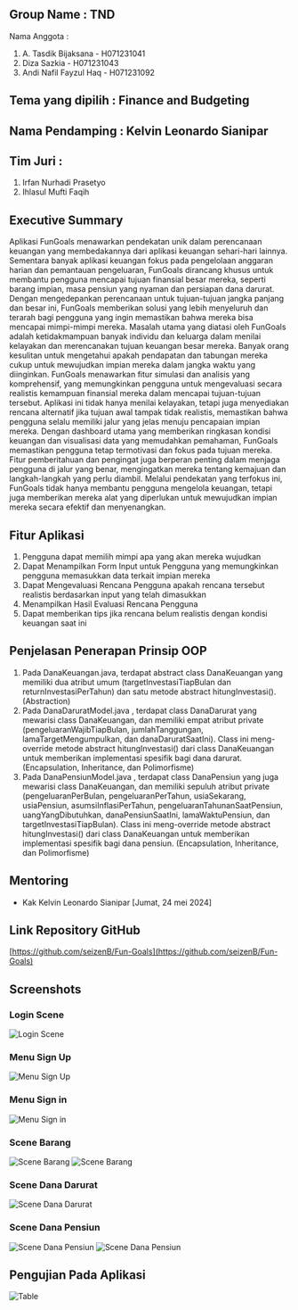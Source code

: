 ## Group Name : TND
Nama Anggota :

  1. A. Tasdik Bijaksana - H071231041
  2. Diza Sazkia - H071231043
  3. Andi Nafil Fayzul Haq - H071231092

## Tema yang dipilih : Finance and Budgeting
## Nama Pendamping : Kelvin Leonardo Sianipar
## Tim Juri :

  1. Irfan Nurhadi Prasetyo
  2. Ihlasul Mufti Faqih

## Executive Summary
Aplikasi FunGoals menawarkan pendekatan unik dalam perencanaan keuangan yang membedakannya dari aplikasi keuangan sehari-hari lainnya. Sementara banyak aplikasi keuangan fokus pada pengelolaan anggaran harian dan pemantauan pengeluaran, FunGoals dirancang khusus untuk membantu pengguna mencapai tujuan finansial besar mereka, seperti barang impian, masa pensiun yang nyaman dan persiapan dana darurat. Dengan mengedepankan perencanaan untuk tujuan-tujuan jangka panjang dan besar ini, FunGoals memberikan solusi yang lebih menyeluruh dan terarah bagi pengguna yang ingin memastikan bahwa mereka bisa mencapai mimpi-mimpi mereka.
Masalah utama yang diatasi oleh FunGoals adalah ketidakmampuan banyak individu dan keluarga dalam menilai kelayakan dan merencanakan tujuan keuangan besar mereka. Banyak orang kesulitan untuk mengetahui apakah pendapatan dan tabungan mereka cukup untuk mewujudkan impian mereka dalam jangka waktu yang diinginkan. FunGoals menawarkan fitur simulasi dan analisis yang komprehensif, yang memungkinkan pengguna untuk mengevaluasi secara realistis kemampuan finansial mereka dalam mencapai tujuan-tujuan tersebut. Aplikasi ini tidak hanya menilai kelayakan, tetapi juga menyediakan rencana alternatif jika tujuan awal tampak tidak realistis, memastikan bahwa pengguna selalu memiliki jalur yang jelas menuju pencapaian impian mereka.
Dengan dashboard utama yang memberikan ringkasan kondisi keuangan dan visualisasi data yang memudahkan pemahaman, FunGoals memastikan pengguna tetap termotivasi dan fokus pada tujuan mereka. Fitur pemberitahuan dan pengingat juga berperan penting dalam menjaga pengguna di jalur yang benar, mengingatkan mereka tentang kemajuan dan langkah-langkah yang perlu diambil. Melalui pendekatan yang terfokus ini, FunGoals tidak hanya membantu pengguna mengelola keuangan, tetapi juga memberikan mereka alat yang diperlukan untuk mewujudkan impian mereka secara efektif dan menyenangkan.


## Fitur Aplikasi
  1. Pengguna  dapat memilih mimpi apa yang akan mereka wujudkan
  2. Dapat Menampilkan Form Input untuk Pengguna yang memungkinkan pengguna memasukkan data terkait impian mereka
  3. Dapat Mengevaluasi Rencana Pengguna apakah rencana tersebut realistis berdasarkan input yang telah dimasukkan
  4. Menampilkan Hasil Evaluasi Rencana Pengguna
  5. Dapat memberikan tips jika rencana belum realistis dengan kondisi keuangan saat ini


## Penjelasan Penerapan Prinsip OOP
1. Pada DanaKeuangan.java, terdapat abstract class DanaKeuangan yang memiliki dua atribut umum (targetInvestasiTiapBulan dan returnInvestasiPerTahun) dan satu metode abstract hitungInvestasi(). (Abstraction)
2. Pada DanaDaruratModel.java , terdapat class DanaDarurat yang mewarisi class DanaKeuangan, dan memiliki empat atribut private (pengeluaranWajibTiapBulan, jumlahTanggungan, lamaTargetMengumpulkan, dan danaDaruratSaatIni). Class ini meng-override metode abstract hitungInvestasi() dari class DanaKeuangan untuk memberikan implementasi spesifik bagi dana darurat. (Encapsulation, Inheritance, dan Polimorfisme)
3. Pada DanaPensiunModel.java , terdapat class DanaPensiun yang juga mewarisi class DanaKeuangan, dan memiliki sepuluh atribut private (pengeluaranPerBulan, pengeluaranPerTahun, usiaSekarang, usiaPensiun, asumsiInflasiPerTahun, pengeluaranTahunanSaatPensiun, uangYangDibutuhkan, danaPensiunSaatIni, lamaWaktuPensiun, dan targetInvestasiTiapBulan). Class ini meng-override metode abstract hitungInvestasi() dari class DanaKeuangan untuk memberikan implementasi spesifik bagi dana pensiun. (Encapsulation, Inheritance, dan Polimorfisme)

## Mentoring
- Kak Kelvin Leonardo Sianipar [Jumat, 24 mei 2024]

## Link Repository GitHub
[https://github.com/seizenB/Fun-Goals](https://github.com/seizenB/Fun-Goals)

## Screenshots
### Login Scene
![Login Scene](https://github.com/seizenB/Fun-Goals/tree/main/readme/LoginScene.png)

### Menu Sign Up
![Menu Sign Up](https://github.com/seizenB/Fun-Goals/tree/main/readme/MenuSignup.png)

### Menu Sign in
![Menu Sign in](https://github.com/seizenB/Fun-Goals/tree/main/readme/MenuSignin.png)

### Scene Barang
![Scene Barang](https://github.com/seizenB/Fun-Goals/tree/main/readme/Scene_Barang1.jpeg)
![Scene Barang](https://github.com/seizenB/Fun-Goals/tree/main/readme/Scene_Barang2.png)

### Scene Dana Darurat
![Scene Dana Darurat](https://github.com/seizenB/Fun-Goals/tree/main/readme/Scene_DanaDarurat.jpeg)

### Scene Dana Pensiun
![Scene Dana Pensiun](https://github.com/seizenB/Fun-Goals/tree/main/readme/Scene_DanaPensiun1.jpeg)
![Scene Dana Pensiun](https://github.com/seizenB/Fun-Goals/tree/main/readme/Scene_DanaPensiun2.png)

## Pengujian Pada Aplikasi
![Table](https://github.com/seizenB/Fun-Goals/tree/main/readme/Table.png)
